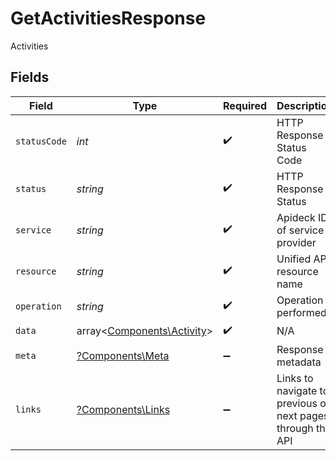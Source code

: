 # GetActivitiesResponse

Activities


## Fields

| Field                                                             | Type                                                              | Required                                                          | Description                                                       | Example                                                           |
| ----------------------------------------------------------------- | ----------------------------------------------------------------- | ----------------------------------------------------------------- | ----------------------------------------------------------------- | ----------------------------------------------------------------- |
| `statusCode`                                                      | *int*                                                             | :heavy_check_mark:                                                | HTTP Response Status Code                                         | 200                                                               |
| `status`                                                          | *string*                                                          | :heavy_check_mark:                                                | HTTP Response Status                                              | OK                                                                |
| `service`                                                         | *string*                                                          | :heavy_check_mark:                                                | Apideck ID of service provider                                    | zoho-crm                                                          |
| `resource`                                                        | *string*                                                          | :heavy_check_mark:                                                | Unified API resource name                                         | activities                                                        |
| `operation`                                                       | *string*                                                          | :heavy_check_mark:                                                | Operation performed                                               | all                                                               |
| `data`                                                            | array<[Components\Activity](../../Models/Components/Activity.md)> | :heavy_check_mark:                                                | N/A                                                               |                                                                   |
| `meta`                                                            | [?Components\Meta](../../Models/Components/Meta.md)               | :heavy_minus_sign:                                                | Response metadata                                                 |                                                                   |
| `links`                                                           | [?Components\Links](../../Models/Components/Links.md)             | :heavy_minus_sign:                                                | Links to navigate to previous or next pages through the API       |                                                                   |